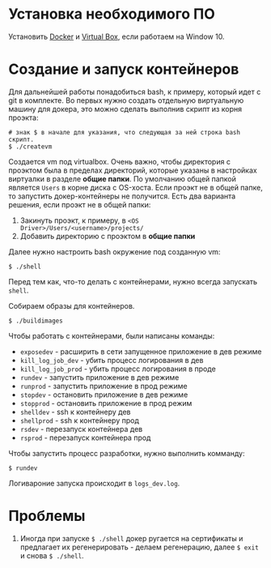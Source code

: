 # Установка необходимого ПО

Установить [Docker](https://www.docker.com/) и [Virtual Box](https://www.virtualbox.org/), если работаем на Window 10.

# Создание и запуск контейнеров

Для дальнейшей работы понадобиться bash, к примеру, который идет с git в комплекте.
Во первых нужно создать отдельную виртуальную машину для докера, это можно сделать выполнив скрипт из корня проэкта:
```
# знак $ в начале для указания, что следующая за ней строка bash скрипт.
$ ./createvm
```
Создается vm под virtualbox.
Очень важно, чтобы директория с проэктом была в пределах директорий, которые указаны в настройках виртуалки в разделе **общие папки**. По умолчанию общей папкой является `Users` в корне диска с OS-хоста. Если проэкт не в общей папке, то запустить докер-контейнеры не получится. Есть два варианта решения, если проэкт не в общей папки:
1. Закинуть проэкт, к примеру, в `<OS Driver>/Users/<username>/projects/`
2. Добавить директорию с проэктом в **общие папки**

Далее нужно настроить bash окружение под созданную vm:
```
$ ./shell
```
Перед тем как, что-то делать с контейнерами, нужно всегда запускать `shell`.

Cобираем образы для контейнеров.
```
$ ./buildimages
```

Чтобы работать с контейнерами, были написаны команды:
 * `exposedev` - расширить в сети запущенное приложение в дев режиме
 * `kill_log_job_dev` - убить процесс логирования в дев
 * `kill_log_job_prod` - убить процесс логирования в проде
 * `rundev` - запустить приложение в дев режиме
 * `runprod` - запустить приложение в прод режиме
 * `stopdev` - остановить приложение в дев режиме
 * `stopprod` - остановить приложение в прод режим
 * `shelldev` - ssh к контейнеру дев
 * `shellprod` - ssh к контейнеру прод
 * `rsdev` - перезапуск контейнера дев
 * `rsprod` - перезапуск контейнера прод


 Чтобы запустить процесс разработки, нужно выполнить комманду:
 ```
 $ rundev
 ```
Логивароние запуска происходит в `logs_dev.log`.

# Проблемы

1. Иногда при запуске `$ ./shell` докер ругается на сертификаты и предлагает их регенерировать - делаем регенерацию, далее `$ exit` и снова `$ ./shell`.

